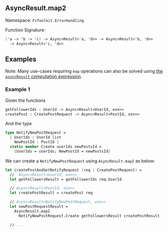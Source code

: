 ## AsyncResult.map2

Namespace: `FsToolkit.ErrorHandling`

Function Signature:

```fsharp
('a -> 'b -> 'c) -> Async<Result<'a, 'd>> -> Async<Result<'b, 'd>> 
  -> Async<Result<'c, 'd>>
```

## Examples

Note: Many use-cases requiring `map` operations can also be solved using [the `asyncResult` computation expression](../asyncResult/ce.md).

### Example 1

Given the functions

```fsharp
getFollowerIds : UserId -> Async<Result<UserId, exn>>
createPost : CreatePostRequest -> Async<Result<PostId, exn>>
```

And the type

```fsharp
type NotifyNewPostRequest = 
  { UserIds : UserId list
    NewPostId : PostId }
  static member Create userIds newPostsId =
    {UserIds = userIds; NewPostId = newPostsId}
```

We can create a `NotifyNewPostRequest` using `AsyncResult.map2` as below:

```fsharp
let createPostAndGetNotifyRequest (req : CreatePostRequest) = 
  //  Async<Result<UserId, exn>>
  let getFollowersResult = getFollowerIds req.UserId

  // Async<Result<PostId, exn>>
  let createPostResult = createPost req

  // Async<Result<NotifyNewPostRequest, exn>>
  let newPostRequestResult =
    AsyncResult.map2 
      NotifyNewPostRequest.Create getFollowersResult createPostResult

  // ...
```

